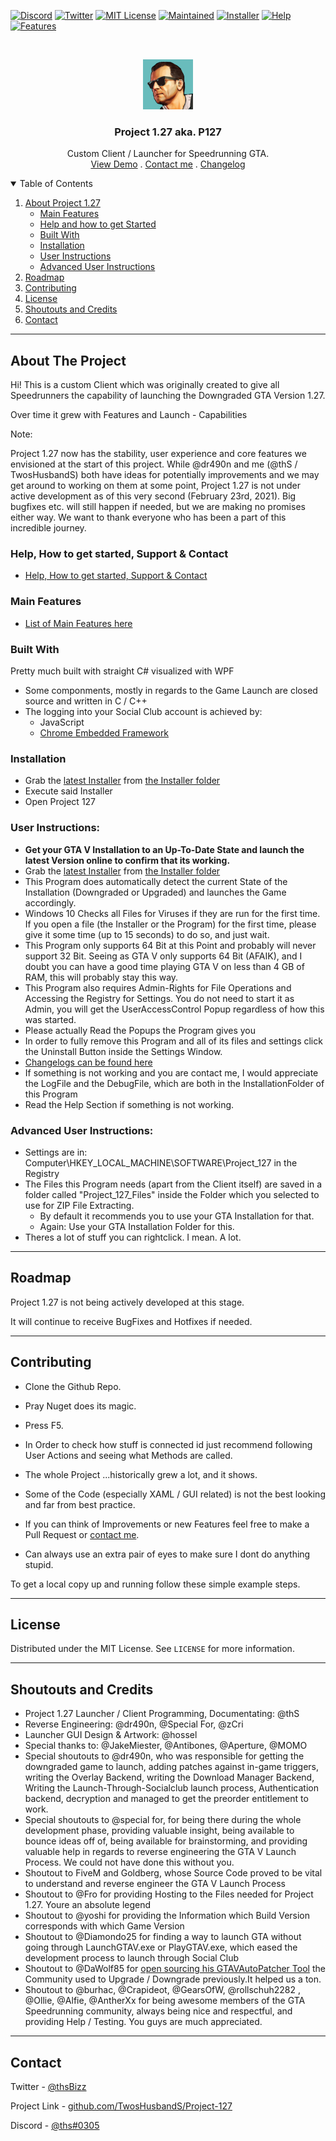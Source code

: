 <!--
Shamelessly stolen from: https://github.com/othneildrew/Best-README-Template
-->


<!--
*** Thanks for checking out the Best-README-Template. If you have a suggestion
*** that would make this better, please fork the repo and create a pull request
*** or simply open an issue with the tag "enhancement".
*** Thanks again! Now go create something AMAZING! :D
-->



<!-- PROJECT SHIELDS -->
<!--
*** I'm using markdown "reference style" links for readability.
*** Reference links are enclosed in brackets [ ] instead of parentheses ( ).
*** See the bottom of this document for the declaration of the reference variables
*** for contributors-url, forks-url, etc. This is an optional, concise syntax you may use.
*** https://www.markdownguide.org/basic-syntax/#reference-style-links
-->





[![Discord][discord-shield]][discord-url]
[![Twitter][twitter-shield]][twitter-url]
[![MIT License][license-shield]][license-url]
[![Maintained][maintained-shield]][maintained-url]
[![Installer][version-shield]][installer-latest-url]
[![Help][help-shield]][help-url]
[![Features][features-shield]][features-url]



<!-- PROJECT LOGO -->
<br />
<p align="center">
  <a href="https://github.com/TwosHusbandS/Project-127">
    <img src="Artwork/icon.png" alt="Logo" width="80" height="80">
  </a>

  <h3 align="center">Project 1.27 aka. P127</h3>

  <p align="center">
    Custom Client / Launcher for Speedrunning GTA.
    <br />
    <a href="https://www.youtube.com/watch?v=dQw4w9WgXcQ&t=PLACEHOLDER">View Demo</a>
	.
    <a href="#contact">Contact me</a>
	.
	  <a href="Installer/Info/Changelogs/V_1_2_2_3_Changelog.md">Changelog</a>
  </p>
</p>



<!-- TABLE OF CONTENTS -->
<details open="open">
  <summary>Table of Contents</summary>
  <ol>
    <li>
      <a href="#about-the-project">About Project 1.27</a>
      <ul>
        <li><a href="#main-features">Main Features</a></li>
        <li><a href="#Help">Help and how to get Started</a></li>
        <li><a href="#built-with">Built With</a></li>
        <li><a href="#nstallation">Installation</a></li>
        <li><a href="#user-instructions">User Instructions</a></li>
        <li><a href="#advanced-user-instructions">Advanced User Instructions</a></li>
      </ul>
    </li>
    <li><a href="#roadmap">Roadmap</a></li>
    <li><a href="#contributing">Contributing</a></li>
    <li><a href="#license">License</a></li>
    <li><a href="#shoutouts-and-credits">Shoutouts and Credits</a></li>
    <li><a href="#contact">Contact</a></li>
  </ol>
</details>

-----

<!-- ABOUT THE PROJECT -->
## About The Project

Hi! This is a custom Client which was originally created to give all Speedrunners the capability of launching the Downgraded GTA Version 1.27. 

Over time it grew with Features and Launch - Capabilities

Note:

Project 1.27 now has the stability, user experience and core features we envisioned at the start of this project. While @dr490n and me (@thS / TwosHusbandS) both have ideas for potentially improvements and we may get around to working on them at some point, Project 1.27 is not under active development as of this very second (February 23rd, 2021). Big bugfixes etc. will still happen if needed, but we are making no promises either way. We want to thank everyone who has been a part of this incredible journey.

### Help, How to get started, Support & Contact

* [Help, How to get started, Support & Contact][help-url]


### Main Features

* [List of Main Features here][features-url]


### Built With

Pretty much built with straight C# visualized with WPF
* Some componments, mostly in regards to the Game Launch are closed source and written in C / C++
* The logging into your Social Club account is achieved by:
  * JavaScript
  * [Chrome Embedded Framework](https://github.com/cefsharp/CefSharp)


### Installation

* Grab the [latest Installer][installer-latest-url] from [the Installer folder][installer-folder-url]
* Execute said Installer
* Open Project 127

### User Instructions:

* **Get your GTA V Installation to an Up-To-Date State and launch the latest Version online to confirm that its working.**
* Grab the [latest Installer][installer-latest-url] from [the Installer folder][installer-folder-url]
* This Program does automatically detect the current State of the Installation (Downgraded or Upgraded) and launches the Game accordingly.
* Windows 10 Checks all Files for Viruses if they are run for the first time. If you open a file (the Installer or the Program) for the first time, please give it some time (up to 15 seconds) to do so, and just wait.
* This Program only supports 64 Bit at this Point and probably will never support 32 Bit. Seeing as GTA V only supports 64 Bit (AFAIK), and I doubt you can have a good time playing GTA V on less than 4 GB of RAM, this will probably stay this way.
* This Program also requires Admin-Rights for File Operations and Accessing the Registry for Settings. You do not need to start it as Admin, you will get the UserAccessControl Popup regardless of how this was started.
* Please actually Read the Popups the Program gives you
* In order to fully remove this Program and all of its files and settings click the Uninstall Button inside the Settings Window.
* [Changelogs can be found here][changelogs-url]
* If something is not working and you are contact me, I would appreciate the LogFile and the DebugFile, which are both in the InstallationFolder of this Program
* Read the Help Section if something is not working.


### Advanced User Instructions:

* Settings are in: Computer\HKEY_LOCAL_MACHINE\SOFTWARE\Project_127 in the Registry
* The Files this Program needs (apart from the Client itself) are saved in a folder called "Project_127_Files" inside the Folder which you selected to use for ZIP File Extracting.
  * By default it recommends you to use your GTA Installation for that.
  * Again: Use your GTA Installation Folder for this.
* Theres a lot of stuff you can rightclick. I mean. A lot.


-----


## Roadmap

Project 1.27 is not being actively developed at this stage.

It will continue to receive BugFixes and Hotfixes if needed. 

-----

## Contributing

* Clone the Github Repo.
* Pray Nuget does its magic.
* Press F5.

* In Order to check how stuff is connected id just recommend following User Actions and seeing what Methods are called.
* The whole Project ...historically grew a lot, and it shows.
* Some of the Code (especially XAML / GUI related) is not the best looking and far from best practice.
* If you can think of Improvements or new Features feel free to make a Pull Request or [contact me](#contact). 
* Can always use an extra pair of eyes to make sure I dont do anything stupid.

To get a local copy up and running follow these simple example steps.

-----

## License

Distributed under the MIT License. See `LICENSE` for more information.

-----

## Shoutouts and Credits

* Project 1.27 Launcher / Client Programming, Documentating: @thS
* Reverse Engineering: @dr490n, @Special For, @zCri
* Launcher GUI Design & Artwork: @hossel
* Special thanks to: @JakeMiester, @Antibones, @Aperture, @MOMO
* Special shoutouts to @dr490n, who was responsible for getting the downgraded game to launch, adding patches against in-game triggers, writing the Overlay Backend, writing the Download Manager Backend, Writing the Launch-Through-Socialclub launch process, Authentication backend, decryption and managed to get the preorder entitlement to work.
* Special shoutouts to @special for, for being there during the whole development phase, providing valuable insight, being available to bounce ideas off of, being available for brainstorming, and providing valuable help in regards to reverse engineering the GTA V Launch Process. We could not have done this without you.
* Shoutout to FiveM and Goldberg, whose Source Code proved to be vital to understand and reverse engineer the GTA V Launch Process
* Shoutout to @Fro for providing Hosting to the Files needed for Project 1.27. Youre an absolute legend
* Shoutout to @yoshi for providing the Information which Build Version corresponds with which Game Version
* Shoutout to @Diamondo25 for finding a way to launch GTA without going through LaunchGTAV.exe or PlayGTAV.exe, which eased the development process to launch through Social Club
* Shoutout to @DaWolf85 for [open sourcing his GTAVAutoPatcher Tool](https://github.com/DaWolf85/GTAVAutoPatcher/) the Community used to Upgrade / Downgrade previously.It helped us a ton.
* Shoutout to @burhac, @Crapideot, @GearsOfW, @rollschuh2282 , @Ollie, @Alfie, @AntherXx for being awesome members of the GTA Speedrunning community, always being nice and respectful, and providing Help / Testing. You guys are much appreciated.

-----

## Contact

Twitter - [@thsBizz][twitter-url]

Project Link - [github.com/TwosHusbandS/Project-127][p127-url]

Discord - [@ths#0305][discord-url]


<!-- MARKDOWN LINKS & IMAGES -->
<!-- https://www.markdownguide.org/basic-syntax/#reference-style-links -->
[discord-url]: https://discordapp.com/users/612259615291342861
[twitter-url]: https://twitter.com/thSbizz
[features-url]: https://github.com/TwosHusbandS/Project-127/blob/master/Installer/Info/Features.md
[help-url]: https://github.com/TwosHusbandS/Project-127/blob/master/Installer/Info/Help.md
[p127-url]: https://github.com/TwosHusbandS/Project-127/
[twitter-shield]: https://img.shields.io/badge/Twitter-@thSbizz-1DA1F2?style=plastic&logo=Twitter
[discord-shield]: https://img.shields.io/badge/Discord-@thS%230305-7289DA?style=plastic&logo=Discord
[changelogs-url]: https://github.com/TwosHusbandS/Project-127/tree/master/Installer/Info/Changelogs
[installer-folder-url]: https://github.com/TwosHusbandS/Project-127/tree/master/Installer
[installer-latest-url]: https://github.com/TwosHusbandS/Project-127/raw/master/Installer/Project_127_Installer_Latest.exe
[license-shield]: https://img.shields.io/badge/License-MIT-4DC71F?style=plastic
[license-url]: https://github.com/TwosHusbandS/Project-127/blob/master/LICENSE
[maintained-shield]: https://img.shields.io/badge/Maintained-No-FFDB3A?style=plastic
[maintained-url]: #about-the-project
[version-shield]: https://img.shields.io/badge/Version-1.2.2.3_Installer-4DC71F?style=plastic
[help-shield]: https://img.shields.io/badge/Help-Here-F48041?style=plastic
[features-shield]: https://img.shields.io/badge/Features-Click_Me-802BCF?style=plastic






